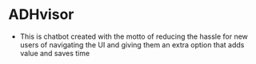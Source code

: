 # ADHvisor

- This is chatbot created with the motto of reducing the hassle for new users of navigating the UI and giving them an extra option that adds value and saves time
